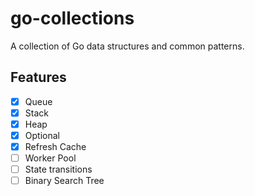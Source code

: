 # go-collections

A collection of Go data structures and common patterns.

## Features
- [x] Queue
- [x] Stack
- [x] Heap
- [x] Optional
- [x] Refresh Cache
- [ ] Worker Pool
- [ ] State transitions
- [ ] Binary Search Tree
